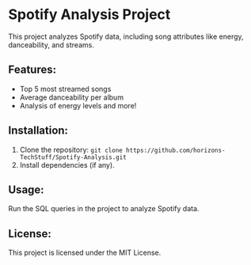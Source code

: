 # Spotify Analysis Project

This project analyzes Spotify data, including song attributes like energy, danceability, and streams. 

## Features:
- Top 5 most streamed songs
- Average danceability per album
- Analysis of energy levels and more!

## Installation:
1. Clone the repository: `git clone https://github.com/horizons-TechStuff/Spotify-Analysis.git`
2. Install dependencies (if any).

## Usage:
Run the SQL queries in the project to analyze Spotify data.

## License:
This project is licensed under the MIT License.
